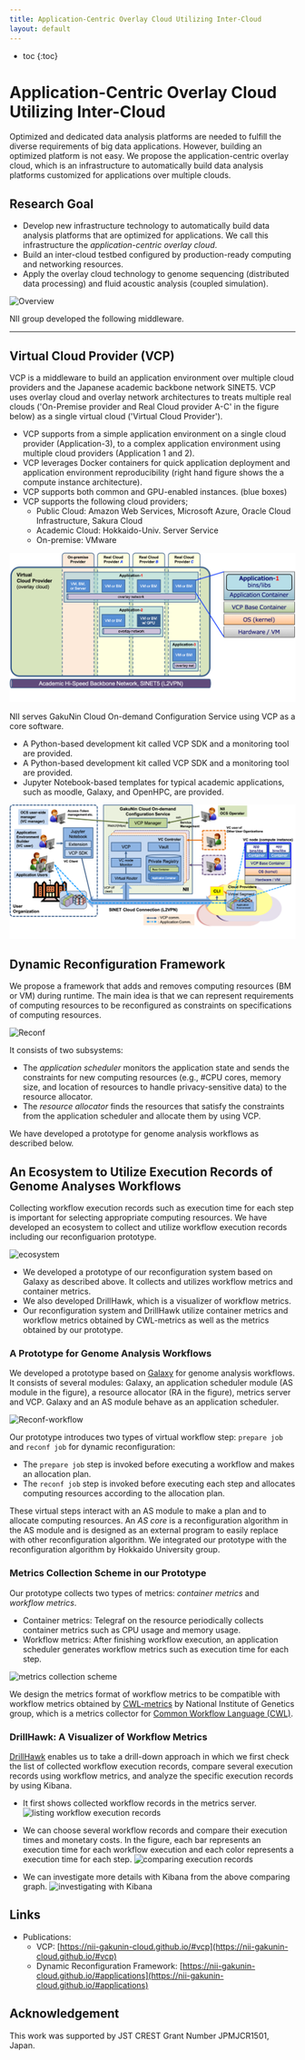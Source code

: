 ```yaml
---
title: Application-Centric Overlay Cloud Utilizing Inter-Cloud
layout: default
---
```

* toc
{:toc}

# Application-Centric Overlay Cloud Utilizing Inter-Cloud

Optimized and dedicated data analysis platforms are needed to fulfill the diverse requirements of big data applications. However, building an optimized platform is not easy. We propose the application-centric overlay cloud, which is an infrastructure to automatically build data analysis platforms customized for applications over multiple clouds.

## Research Goal
- Develop new infrastructure technology to automatically build data analysis platforms that are optimized for applications. We call this infrastructure the *application-centric overlay cloud*.
- Build an inter-cloud testbed configured by production-ready computing and networking resources.
- Apply the overlay cloud technology to genome sequencing (distributed data processing) and fluid acoustic analysis (coupled simulation).

![Overview](figs/overview.png)

NII group developed the following middleware.

---

## Virtual Cloud Provider (VCP)

VCP is a middleware to build an application environment over multiple cloud providers and the Japanese academic backbone network SINET5. VCP uses overlay cloud and overlay network architectures to treats multiple real clouds ('On-Premise provider and Real Cloud provider A-C' in the figure below) as a single virtual cloud ('Virtual Cloud Provider').

-	VCP supports from a simple application environment on a single cloud provider (Application-3), to a complex application environment using multiple cloud providers (Application 1 and 2).
-	VCP leverages Docker containers for quick application deployment and application environment reproducibility (right hand figure shows the a compute instance architecture).
-	VCP supports both common and GPU-enabled instances. (blue boxes)
-	VCP supports the following cloud providers;
    -	Public Cloud: Amazon Web Services, Microsoft Azure, Oracle Cloud Infrastructure, Sakura Cloud
    -	Academic Cloud: Hokkaido-Univ. Server Service
    -	On-premise: VMware

![VCP](figs/vcp.r1.png)

NII serves GakuNin Cloud On-demand Configuration Service using VCP as a core software.

-	A Python-based development kit called VCP SDK and a monitoring tool are provided.
-	A Python-based development kit called VCP SDK and a monitoring tool are provided.
-	Jupyter Notebook-based templates for typical academic applications, such as moodle, Galaxy, and OpenHPC, are provided.

![OCS](figs/ocs.r1.png)

## Dynamic Reconfiguration Framework
We propose a framework that adds and removes computing resources (BM or VM) during runtime. The main idea is that we can represent requirements of computing resources to be reconfigured as constraints on specifications of computing resources.

![Reconf](figs/reconf-overview.png)

It consists of two subsystems:
- The *application scheduler* monitors the application state and sends the constraints for new computing resources (e.g., #CPU cores, memory size, and location of resources to handle privacy-sensitive data) to the resource allocator.
- The *resource allocator* finds the resources that satisfy the constraints from the application scheduler and allocate them by using VCP.

We have developed a prototype for genome analysis workflows as described below.


## An Ecosystem to Utilize Execution Records of Genome Analyses Workflows
Collecting workflow execution records such as execution time for each step is important for selecting appropriate computing resources. We have developed an ecosystem to collect and utilize workflow execution records including our reconfiguarion prototype.

![ecosystem](figs/metrics-ecosystem.png)
- We developed a prototype of our reconfiguration system based on Galaxy as described above. It collects and utilizes workflow metrics and container metrics.
- We also developed DrillHawk, which is a visualizer of workflow metrics.
- Our reconfiguration system and DrillHawk utilize container metrics and workflow metrics obtained by CWL-metrics as well as the metrics obtained by our prototype.


### A Prototype for Genome Analysis Workflows
We developed a prototype based on [Galaxy](https://galaxyproject.org/) for genome analysis workflows. It consists of several modules: Galaxy, an application scheduler module (AS module in the figure), a resource allocator (RA in the figure), metrics server and VCP. Galaxy and an AS module behave as an application scheduler.

![Reconf-workflow](figs/galaxy-reconf.png)

Our prototype introduces two types of virtual workflow step: `prepare job` and `reconf job` for dynamic reconfiguration:
- The `prepare job` step is invoked before executing a workflow and makes an allocation plan.
- The `reconf job` step is invoked before executing each step and allocates computing resources according to the allocation plan.

These virtual steps interact with an AS module to make a plan and to allocate computing resources. An *AS core* is a reconfiguration algorithm in the AS module and is designed as an external program to easily replace with other reconfiguration algorithm. We integrated our prototype with the reconfiguration algorithm by Hokkaido University group.

### Metrics Collection Scheme in our Prototype

Our prototype collects two types of metrics: *container metrics* and *workflow metrics*.

- Container metrics: Telegraf on the resource periodically collects container metrics such as CPU usage and memory usage.
- Workflow metrics: After finishing workflow execution, an application scheduler generates workflow metrics such as execution time for each step.

![metrics collection scheme](figs/metrics-collection.png)

<!-- ![Metrics collection scheme](figs/galaxy-as-details-metrics-en.png) -->

We design the metrics format of workflow metrics to be compatible with workflow metrics obtained by [CWL-metrics](https://inutano.github.io/cwl-metrics/) by National Institute of Genetics group, which is a metrics collector for [Common Workflow Language (CWL)](https://www.commonwl.org/).

### DrillHawk: A Visualizer of Workflow Metrics

[DrillHawk](https://github.com/tom-tan/drill-hawk) enables us to take a drill-down approach in which we first check the list of collected workflow execution records, compare several execution records using workflow metrics, and analyze the specific execution records by using Kibana.

- It first shows collected workflow records in the metrics server.
![listing workflow execution records](figs/dh-list.png)

- We can choose several workflow records and compare their execution times and monetary costs. In the figure, each bar represents an execution time for each workflow execution and each color represents a execution time for each step.
![comparing execution records](figs/dh-compare.png)

- We can investigate more details with Kibana from the above comparing graph.
![investigating with Kibana](figs/kibana.png)

## Links

- Publications:
    - VCP: [https://nii-gakunin-cloud.github.io/#vcp](https://nii-gakunin-cloud.github.io/#vcp)
    - Dynamic Reconfiguration Framework: [https://nii-gakunin-cloud.github.io/#applications](https://nii-gakunin-cloud.github.io/#applications)

## Acknowledgement
This work was supported by JST CREST Grant Number JPMJCR1501, Japan.
